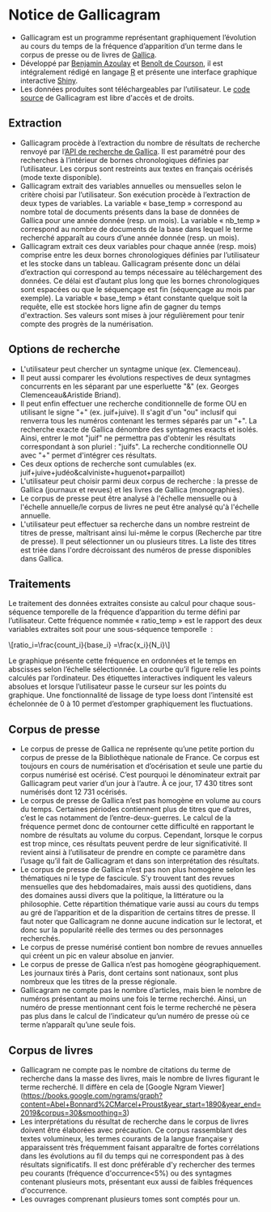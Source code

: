 # Notice de Gallicagram

- Gallicagram est un programme représentant graphiquement l’évolution au cours du temps de la fréquence d’apparition d’un terme dans le corpus de presse ou de livres de [Gallica](https://gallica.bnf.fr/). 
- Développé par [Benjamin Azoulay](https://github.com/benjyazoulay/) et [Benoît de Courson](https://regicid.github.io/), il est intégralement rédigé en langage [R](https://www.r-project.org/) et présente une interface graphique interactive [Shiny](https://shiny.rstudio.com/).
- Les données produites sont téléchargeables par l’utilisateur. Le [code source](https://github.com/regicid/gallicagram_app) de Gallicagram est libre d'accès et de droits.


## Extraction

- Gallicagram procède à l’extraction du nombre de résultats de recherche renvoyé par l’[API de recherche de Gallica](https://api.bnf.fr/fr/api-gallica-de-recherche). Il est paramétré pour des recherches à l’intérieur de bornes chronologiques définies par l’utilisateur. Les corpus sont restreints aux textes en français océrisés (mode texte disponible).
- Gallicagram extrait des variables annuelles ou mensuelles selon le critère choisi par l’utilisateur. Son exécution procède à l’extraction de deux types de variables. La variable « base_temp » correspond au nombre total de documents présents dans la base de données de Gallica pour une année donnée (resp. un mois). La variable « nb_temp » correspond au nombre de documents de la base dans lequel le terme recherché apparaît au cours d’une année donnée (resp. un mois). 
- Gallicagram extrait ces deux variables pour chaque année (resp. mois) comprise entre les deux bornes chronologiques définies par l’utilisateur et les stocke dans un tableau. Gallicagram présente donc un délai d’extraction qui correspond au temps nécessaire au téléchargement des données. Ce délai est d’autant plus long que les bornes chronologiques sont espacées ou que le séquençage est fin (séquençage au mois par exemple). La variable « base_temp » étant constante quelque soit la requête, elle est stockée hors ligne afin de gagner du temps d'extraction. Ses valeurs sont mises à jour régulièrement pour tenir compte des progrès de la numérisation.

## Options de recherche
- L'utilisateur peut chercher un syntagme unique (ex. Clemenceau).
- Il peut aussi comparer les évolutions respectives de deux syntagmes concurrents en les séparant par une esperluette "&" (ex. Georges Clemenceau&Aristide Briand).
- Il peut enfin effectuer une recherche conditionnelle de forme OU en utilisant le signe "+" (ex. juif+juive). Il s'agit d'un "ou" inclusif qui renverra tous les numéros contenant les termes séparés par un "+". La recherche exacte de Gallica dénombre des syntagmes exacts et isolés. Ainsi, entrer le mot "juif" ne permettra pas d'obtenir les résultats correspondant à son pluriel : "juifs". La recherche conditionnelle OU avec "+" permet d'intégrer ces résultats.
- Ces deux options de recherche sont cumulables (ex. juif+juive+judéo&calviniste+huguenot+parpaillot)
- L'utilisateur peut choisir parmi deux corpus de recherche : la presse de Gallica (journaux et revues) et les livres de Gallica (monographies).
- Le corpus de presse peut être analysé à l'échelle mensuelle ou à l'échelle annuelle/le corpus de livres ne peut être analysé qu'à l'échelle annuelle.
- L'utilisateur peut effectuer sa recherche dans un nombre restreint de titres de presse, maîtrisant ainsi lui-même le corpus (Recherche par titre de presse). Il peut sélectionner un ou plusieurs titres. La liste des titres est triée dans l'ordre décroissant des numéros de presse disponibles dans Gallica.

## Traitements

Le traitement des données extraites consiste au calcul pour chaque sous-séquence temporelle de la fréquence d’apparition du terme défini par l’utilisateur. Cette fréquence nommée « ratio_temp » est le rapport des deux variables extraites soit pour une sous-séquence temporelle  : 
<script type="text/javascript"
        src="https://cdnjs.cloudflare.com/ajax/libs/mathjax/2.7.0/MathJax.js?config=TeX-AMS_CHTML"></script>

\\[ratio_i=\frac{count_i}{base_i} =\frac{x_i}{N_i}\\]


Le graphique présente cette fréquence en ordonnées et le temps en abscisses selon l’échelle sélectionnée. La courbe qu’il figure relie les points calculés par l’ordinateur. Des étiquettes interactives indiquent les valeurs absolues  et  lorsque l’utilisateur passe le curseur sur les points du graphique.
Une fonctionnalité de lissage de type loess dont l’intensité est échelonnée de 0 à 10 permet d’estomper graphiquement les fluctuations. 

## Corpus de presse

- Le corpus de presse de Gallica ne représente qu’une petite portion du corpus de presse de la Bibliothèque nationale de France. Ce corpus est toujours en cours de numérisation et d’océrisation et seule une partie du corpus numérisé est océrisé. C’est pourquoi le dénominateur extrait par Gallicagram peut varier d’un jour à l’autre. À ce jour, 17 430 titres sont numérisés dont 12 731 océrisés.
- Le corpus de presse de Gallica n’est pas homogène en volume au cours du temps. Certaines périodes contiennent plus de titres que d’autres, c’est le cas notamment de l’entre-deux-guerres. Le calcul de la fréquence permet donc de contourner cette difficulté en rapportant le nombre de résultats au volume du corpus. Cependant, lorsque le corpus est trop mince, ces résultats peuvent perdre de leur significativité. Il revient ainsi à l’utilisateur de prendre en compte ce paramètre dans l’usage qu’il fait de Gallicagram et dans son interprétation des résultats.
- Le corpus de presse de Gallica n’est pas non plus homogène selon les thématiques ni le type de fascicule. S’y trouvent tant des revues mensuelles que des hebdomadaires, mais aussi des quotidiens, dans des domaines aussi divers que la politique, la littérature ou la philosophie. Cette répartition thématique varie aussi au cours du temps au gré de l’apparition et de la disparition de certains titres de presse. Il faut noter que Gallicagram ne donne aucune indication sur le lectorat, et donc sur la popularité réelle des termes ou des personnages recherchés.
- Le corpus de presse numérisé contient bon nombre de revues annuelles qui créent un pic en valeur absolue en janvier.
- Le corpus de presse de Gallica n’est pas homogène géographiquement. Les journaux tirés à Paris, dont certains sont nationaux, sont plus nombreux que les titres de la presse régionale.
- Gallicagram ne compte pas le nombre d’articles, mais bien le nombre de numéros présentant au moins une fois le terme recherché. Ainsi, un numéro de presse mentionnant cent fois le terme recherché ne pèsera pas plus dans le calcul de l’indicateur qu’un numéro de presse où ce terme n’apparaît qu’une seule fois.

## Corpus de livres

- Gallicagram ne compte pas le nombre de citations du terme de recherche dans la masse des livres, mais le nombre de livres figurant le terme recherché. Il diffère en cela de [Google Ngram Viewer] (https://books.google.com/ngrams/graph?content=Abel+Bonnard%2CMarcel+Proust&year_start=1890&year_end=2019&corpus=30&smoothing=3)
- Les interprétations du résultat de recherche dans le corpus de livres doivent être élaborées avec précaution. Ce corpus rassemblant des textes volumineux, les termes courants de la langue française y apparaissent très fréquemment faisant apparaître de fortes corrélations dans les évolutions au fil du temps qui ne correspondent pas à des résultats significatifs. Il est donc préférable d'y rechercher des termes peu courants (fréquence d'occurrence<5%) ou des syntagmes contenant plusieurs mots, présentant eux aussi de faibles fréquences d'occurrence.
- Les ouvrages comprenant plusieurs tomes sont comptés pour un.



